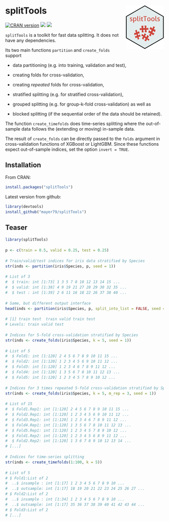 # splitTools <a href='https://github.com/mayer79/splitTools'><img src='man/figures/logo.png' align="right" height="138.5" /></a>


[![CRAN version](http://www.r-pkg.org/badges/version/splitTools)](https://cran.r-project.org/package=splitTools) [![](https://cranlogs.r-pkg.org/badges/splitTools)](https://cran.r-project.org/package=splitTools) [![](https://cranlogs.r-pkg.org/badges/grand-total/splitTools?color=orange)](https://cran.r-project.org/package=splitTools)

`splitTools` is a toolkit for fast data splitting. It does not have any dependencies. 

Its two main functions `partition` and `create_folds` support

- data partitioning (e.g. into training, validation and test),

- creating folds for cross-validation,

- creating *repeated* folds for cross-validation,

- stratified splitting (e.g. for stratified cross-validation), 

- grouped splitting (e.g. for group-k-fold cross-validation) as well as

- blocked splitting (if the sequential order of the data should be retained).

The function `create_timefolds` does time-series splitting where the out-of-sample data follows the (extending or moving) in-sample data.

The result of `create_folds` can be directly passed to the `folds` argument in cross-validation functions of XGBoost or LightGBM. Since these functions expect out-of-sample indices, 
set the option `invert = TRUE`.

## Installation

From CRAN:
``` r
install.packages("splitTools")
```

Latest version from github:
``` r
library(devtools)
install_github("mayer79/splitTools")
```

## Teaser

``` r
library(splitTools)

p <- c(train = 0.5, valid = 0.25, test = 0.25)

# Train/valid/test indices for iris data stratified by Species
str(inds <- partition(iris$Species, p, seed = 1))

# List of 3
#  $ train: int [1:73] 1 3 5 7 8 10 12 13 14 15 ...
#  $ valid: int [1:38] 4 9 19 21 27 28 29 30 32 35 ...
#  $ test : int [1:39] 2 6 11 16 18 22 26 37 38 40 ...

# Same, but different output interface
head(inds <- partition(iris$Species, p, split_into_list = FALSE, seed = 1))

# [1] train test  train valid train test 
# Levels: train valid test

# Indices for 5-fold cross-validation stratified by Species
str(inds <- create_folds(iris$Species, k = 5, seed = 1))

# List of 5
#  $ Fold1: int [1:120] 2 4 5 6 7 8 9 10 11 15 ...
#  $ Fold2: int [1:120] 1 2 3 4 5 6 9 10 11 12 ...
#  $ Fold3: int [1:120] 1 2 3 4 6 7 8 9 11 12 ...
#  $ Fold4: int [1:120] 1 3 5 6 7 8 10 11 12 13 ...
#  $ Fold5: int [1:120] 1 2 3 4 5 7 8 9 10 12 ...

# Indices for 3 times repeated 5-fold cross-validation stratified by Species
str(inds <- create_folds(iris$Species, k = 5, m_rep = 3, seed = 1))

# List of 15
#  $ Fold1.Rep1: int [1:120] 2 4 5 6 7 8 9 10 11 15 ...
#  $ Fold2.Rep1: int [1:120] 1 2 3 4 5 6 9 10 11 12 ...
#  $ Fold3.Rep1: int [1:120] 1 2 3 4 6 7 8 9 11 12 ...
#  $ Fold4.Rep1: int [1:120] 1 3 5 6 7 8 10 11 12 13 ...
#  $ Fold5.Rep1: int [1:120] 1 2 3 4 5 7 8 9 10 12 ...
#  $ Fold1.Rep2: int [1:120] 1 2 3 4 5 6 8 9 11 12 ...
#  $ Fold2.Rep2: int [1:120] 1 3 6 7 8 9 10 12 13 14 ...
# [...]

# Indices for time-series splitting
str(inds <- create_timefolds(1:100, k = 5))

# List of 5
# $ Fold1:List of 2
#  ..$ insample : int [1:17] 1 2 3 4 5 6 7 8 9 10 ...
#  ..$ outsample: int [1:17] 18 19 20 21 22 23 24 25 26 27 ...
# $ Fold2:List of 2
#  ..$ insample : int [1:34] 1 2 3 4 5 6 7 8 9 10 ...
#  ..$ outsample: int [1:17] 35 36 37 38 39 40 41 42 43 44 ...
# $ Fold3:List of 2
# [...]
```

